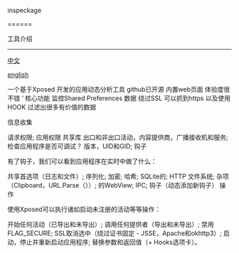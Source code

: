inspeckage

======

工具介绍

--------

[中文](https://github.com/ihbing/Inspeckage/blob/master/CHINAMD.md) 

[english](https://github.com/ihbing/Inspeckage/blob/master/README.md) 


一个基于Xposed 开发的应用动态分析工具 github已开源  内置web页面 体验度很不错  ‘
核心功能 监控Shared Preferences  数据  绕过SSL 可以抓到https 以及使用HOOK  过滤出很多有价值的数据


信息收集

请求权限;
应用权限
共享库
出口和非出口活动，内容提供商，广播接收机和服务;
检查应用程序是否可调试？
版本，UID和GID;
钩子

有了钩子，我们可以看到应用程序在实时中做了什么：

共享首选项（日志和文件）;
序列化;
加密;
哈希;
SQLite的;
HTTP
文件系统;
杂项（Clipboard，URL.Parse（））;
的WebView;
IPC;
钩子（动态添加新钩子）
操作

使用Xposed可以执行诸如启动未注册的活动等等操作：

开始任何活动（已导出和未导出）;
调用任何提供者（导出和未导出）;
禁用FLAG_SECURE;
SSL取消选中（绕过证书固定 - JSSE，Apache和okhttp3）;
启动，停止并重新启动应用程序;
替换参数和返回值（+ Hooks选项卡）。
